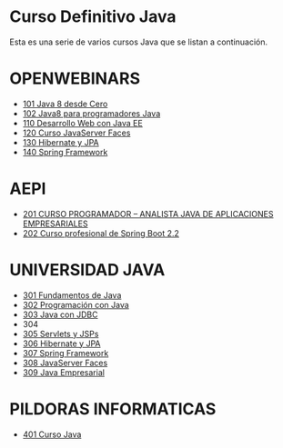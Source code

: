 # Curso Definitivo Java

Esta es una serie de varios cursos Java que se listan a continuación.

# OPENWEBINARS

* [101 Java 8 desde Cero](https://github.com/adolfodelarosades/Java/blob/master/101_Java_8_desde_Cero.md)
* [102 Java8 para programadores Java](https://github.com/adolfodelarosades/Java/blob/master/102_Java8_para_programadores_Java.md)
* [110 Desarrollo Web con Java EE](https://github.com/adolfodelarosades/Java/blob/master/110_Desarrollo_Web_con_Java_EE.md)
* [120 Curso JavaServer Faces](https://github.com/adolfodelarosades/Java/blob/master/120_Curso_JavaServer_Faces.md)
* [130 Hibernate y JPA](https://github.com/adolfodelarosades/Java/blob/master/130_Hibernate_y_JPA.md)
* [140 Spring Framework](https://github.com/adolfodelarosades/Java/blob/master/140_Spring_Framework.md)



# AEPI

* [201 CURSO PROGRAMADOR – ANALISTA JAVA DE APLICACIONES EMPRESARIALES](https://github.com/adolfodelarosades/Java/blob/master/201_CURSO_PROGRAMADOR%E2%80%93ANALISTA_JAVA_DE_APLICACIONES_EMPRESARIALES.md)
* [202 Curso profesional de Spring Boot 2.2](https://github.com/adolfodelarosades/Java/blob/master/202_Curso_profesional_de_Spring_Boot_2-2.md)

# UNIVERSIDAD JAVA

* [301 Fundamentos de Java](https://github.com/adolfodelarosades/Java/blob/master/301_Fundamentos_de_Java.md)
* [302 Programación con Java](https://github.com/adolfodelarosades/Java/blob/master/302_Programaci%C3%B3n_con_Java.md)
* [303 Java con JDBC](https://github.com/adolfodelarosades/Java/blob/master/303_Java_con_JDBC.md)
* 304 
* [305 Servlets y JSPs](https://github.com/adolfodelarosades/Java/blob/master/305_Servlets_y_JSPs.md)
* [306 Hibernate y JPA](https://github.com/adolfodelarosades/Java/blob/master/306_Hibernate_y_JPA.md)
* [307 Spring Framework](https://github.com/adolfodelarosades/Java/blob/master/307_Spring_Framework.md)
* [308 JavaServer Faces](https://github.com/adolfodelarosades/Java/blob/master/308_JavaServer_Faces.md)
* [309 Java Empresarial](https://github.com/adolfodelarosades/Java/blob/master/309_Java_Empresarial.md)

# PILDORAS INFORMATICAS

* [401 Curso Java](https://github.com/adolfodelarosades/Java/blob/master/401_Curso_Java.md)



